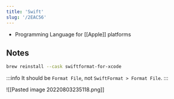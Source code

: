 ```yaml
---
title: 'Swift'
slug: '/2EAC56'
---
```


- Programming Language for [[Apple]] platforms

## Notes

```bash
brew reinstall --cask swiftformat-for-xcode
```

:::info
It should be `Format File`, not `SwiftFormat > Format File`.
:::

![[Pasted image 20220803235118.png]]
